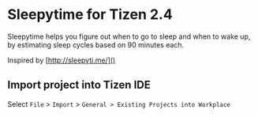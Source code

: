 # Sleepytime for Tizen 2.4
Sleepytime helps you figure out when to go to sleep and when to wake up,
by estimating sleep cycles based on 90 minutes each.

Inspired by [http://sleepyti.me/]()

## Import project into Tizen IDE
Select `File` > `Import` > `General > Existing Projects into Workplace`
